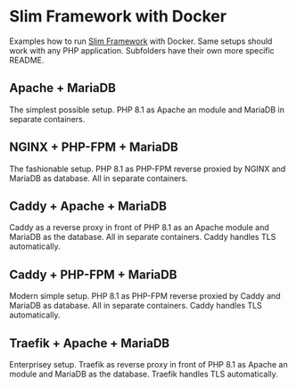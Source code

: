 # Slim Framework with Docker

Examples how to run [Slim Framework](https://www.slimframework.com/) with Docker. Same setups should work with any PHP application. Subfolders have their own more specific README.

## Apache + MariaDB

The simplest possible setup. PHP 8.1 as Apache an module and MariaDB in separate containers.

## NGINX + PHP-FPM + MariaDB

The fashionable setup. PHP 8.1 as PHP-FPM reverse proxied by NGINX and MariaDB as database. All in separate containers.

## Caddy + Apache + MariaDB

Caddy as a reverse proxy in front of PHP 8.1 as an Apache module and MariaDB as the database. All in separate containers. Caddy handles TLS automatically.

## Caddy + PHP-FPM + MariaDB

Modern simple setup. PHP 8.1 as PHP-FPM reverse proxied by Caddy and MariaDB as database. All in separate containers. Caddy handles TLS automatically.

## Traefik + Apache + MariaDB

Enterprisey setup. Traefik as reverse proxy in front of PHP 8.1 as Apache an module and MariaDB as the database. Traefik handles TLS automatically.